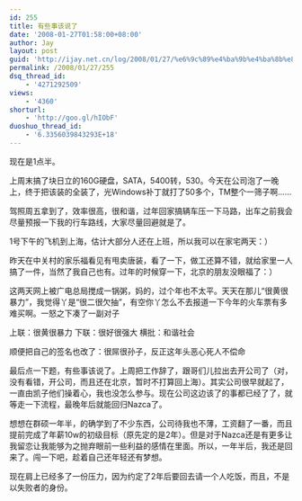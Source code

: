 ```yaml
---
id: 255
title: 有些事该说了
date: '2008-01-27T01:58:00+08:00'
author: Jay
layout: post
guid: 'http://ijay.net.cn/log/2008/01/27/%e6%9c%89%e4%ba%9b%e4%ba%8b%e8%af%a5%e8%af%b4%e4%ba%86/'
permalink: /2008/01/27/255
dsq_thread_id:
    - '4271292509'
views:
    - '4360'
shorturl:
    - 'http://goo.gl/hIObF'
duoshuo_thread_id:
    - '6.3356039843293E+18'
---
```


现在是1点半。

上周末搞了块日立的160G硬盘，SATA，5400转，530。今天在公司泡了一晚上，终于把该装的全装了，光Windows补丁就打了50多个，TM整个一筛子啊……

驾照周五拿到了，效率很高，很和谐，过年回家搞辆车压一下马路，出车之前我会尽量预报一下我的行车路线，大家尽量回避就是了。

1号下午的飞机到上海，估计大部分人还在上班，所以我可以在家宅两天：）

昨天在中关村的家乐福看见有甩卖唐装，看了一下，做工还算不错，就给家里一人搞了一件，当然了我自己也有。过年的时候穿一下，北京的朋友没眼福了：）

这两天网上被广电总局搅成一锅粥，妈的，过个年也不太平。天天在那儿“很黄很暴力”，我觉得丫是“很二很欠抽”，有空你丫怎么不去报道一下今年的火车票有多难买啊。一怒之下凑了一副对子

上联：很黄很暴力
下联：很好很强大
横批：和谐社会

顺便把自己的签名也改了：很屌很孙子，反正这年头恶心死人不偿命

最后点一下题，有些事该说了。上周把工作辞了，跟哥们儿拉出去开公司了（对，没有看错，开公司，而且还在北京，暂时不打算回上海）。其实公司很早就起了，一直由凯子他们操着心，我也没怎么参与。现在公司这边该了的事都已经了了，就等走一下流程，最晚年后就能回归Nazca了。

想想在群硕一年半，的确学到了不少东西，公司待我也不薄，工资翻了一番，而且提前完成了年薪10w的初级目标（原先定的是2年）。但是对于Nazca还是有更多让我留恋让我能够为之抛弃眼前一些利益的感情在里面。所以，一年半后，我还是回来了。闯一下吧，趁着自己还年轻还有梦想。

现在肩上已经多了一份压力，因为约定了2年后要回去请一个人吃饭，而且，不是以失败者的身份。